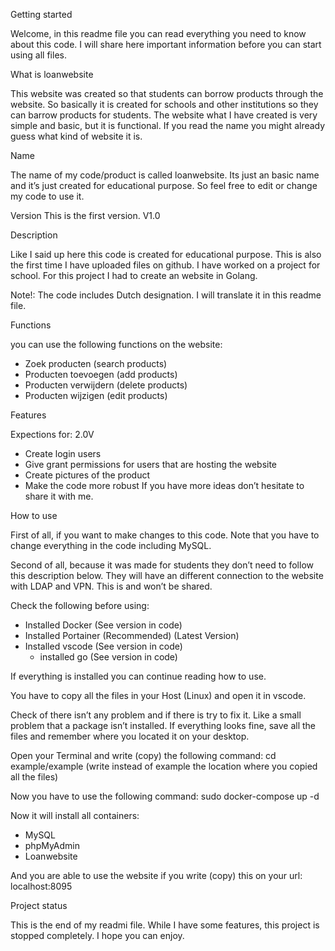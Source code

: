 Getting started

Welcome, in this readme file you can read everything you need to know about this code. I will share here important information before you can start using all files.

What is loanwebsite

This website was created so that students can borrow products through the website. So basically it is created for schools and other institutions so they can barrow products for students. The website what I have created is very simple and basic, but it is functional.  If you read the name you might already guess what kind of website it is. 


Name

The name of my code/product is called loanwebsite. Its just an basic name and it’s just created for educational purpose. So feel free to edit or change my code to use it. 

Version
This is the first version.
V1.0

Description

Like I said up here this code is created for educational purpose. This is also the first time I have uploaded files on github. I have worked on a project for school. For this project I had to create an website in Golang.  

Note!: The code includes Dutch designation. I will translate it in this readme file.

Functions

you can use the following functions on the website:
- Zoek producten (search products)
- Producten toevoegen (add products)
- Producten verwijdern (delete products)
- Producten wijzigen (edit products)

Features

Expections for: 2.0V
- Create login users
- Give grant permissions for users that are hosting the website
- Create pictures of the product
- Make the code more robust
If you have more ideas don’t hesitate to share it with me.

How to use

First of all, if you want to make changes to this code. Note that you have to change everything in the code including MySQL. 

Second of all, because it was made for students they don’t need to follow this description below.
They will have an different connection to the website with LDAP and VPN. This is and won’t be shared.

Check the following before using:
- Installed Docker (See version in code)
- Installed Portainer (Recommended) (Latest Version)
- Installed vscode (See version in code)
 	- installed go (See version in code)

If everything is installed you can continue reading how to use. 

You have to copy all the files in your Host (Linux) and open it in vscode.

Check of there isn’t any problem and if there is try to fix it. Like a small problem that a package isn’t installed. 
If everything looks fine, save all the files and remember where you located it on your desktop.

Open your Terminal and write (copy) the following command:
cd example/example
(write instead of example the location where you copied all the files)

Now you have to use the following command:
sudo docker-compose up -d

Now it will install all containers:
- MySQL
- phpMyAdmin
- Loanwebsite

And you are able to use the website if you write (copy) this on your url:
localhost:8095

Project status

This is the end of my readmi file. While I have some features, this project is stopped completely.
I hope you can enjoy.

